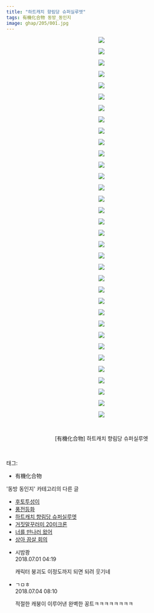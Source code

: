 ```yaml
---
title: "하트캐치 향림당 슈퍼실루엣"
tags: 有機化合物 동방_동인지
image: ghap/205/001.jpg
---
```

<div class="article">
<p style="text-align: center; clear: none; float: none;"><img src="{{ site.nasurl }}/ghap/205/001.jpg"/></p>
<p style="text-align: center; clear: none; float: none;"><img src="{{ site.nasurl }}/ghap/205/002.jpg"/></p>
<p style="text-align: center; clear: none; float: none;"><img src="{{ site.nasurl }}/ghap/205/003.jpg"/></p>
<p style="text-align: center; clear: none; float: none;"><img src="{{ site.nasurl }}/ghap/205/004.jpg"/></p>
<p style="text-align: center; clear: none; float: none;"><img src="{{ site.nasurl }}/ghap/205/005.jpg"/></p>
<p style="text-align: center; clear: none; float: none;"><img src="{{ site.nasurl }}/ghap/205/006.jpg"/></p>
<p style="text-align: center; clear: none; float: none;"><img src="{{ site.nasurl }}/ghap/205/007.jpg"/></p>
<p style="text-align: center; clear: none; float: none;"><img src="{{ site.nasurl }}/ghap/205/008.jpg"/></p>
<p style="text-align: center; clear: none; float: none;"><img src="{{ site.nasurl }}/ghap/205/009.jpg"/></p>
<p style="text-align: center; clear: none; float: none;"><img src="{{ site.nasurl }}/ghap/205/010.jpg"/></p>
<p style="text-align: center; clear: none; float: none;"><img src="{{ site.nasurl }}/ghap/205/011.jpg"/></p>
<p style="text-align: center; clear: none; float: none;"><img src="{{ site.nasurl }}/ghap/205/012.jpg"/></p>
<p style="text-align: center; clear: none; float: none;"><img src="{{ site.nasurl }}/ghap/205/013.jpg"/></p>
<p style="text-align: center; clear: none; float: none;"><img src="{{ site.nasurl }}/ghap/205/014.jpg"/></p>
<p style="text-align: center; clear: none; float: none;"><img src="{{ site.nasurl }}/ghap/205/015.jpg"/></p>
<p style="text-align: center; clear: none; float: none;"><img src="{{ site.nasurl }}/ghap/205/016.jpg"/></p>
<p style="text-align: center; clear: none; float: none;"><img src="{{ site.nasurl }}/ghap/205/017.jpg"/></p>
<p style="text-align: center; clear: none; float: none;"><img src="{{ site.nasurl }}/ghap/205/018.jpg"/></p>
<p style="text-align: center; clear: none; float: none;"><img src="{{ site.nasurl }}/ghap/205/019.jpg"/></p>
<p style="text-align: center; clear: none; float: none;"><img src="{{ site.nasurl }}/ghap/205/020.jpg"/></p>
<p style="text-align: center; clear: none; float: none;"><img src="{{ site.nasurl }}/ghap/205/021.jpg"/></p>
<p style="text-align: center; clear: none; float: none;"><img src="{{ site.nasurl }}/ghap/205/022.jpg"/></p>
<p style="text-align: center; clear: none; float: none;"><img src="{{ site.nasurl }}/ghap/205/023.jpg"/></p>
<p style="text-align: center; clear: none; float: none;"><img src="{{ site.nasurl }}/ghap/205/024.jpg"/></p>
<p style="text-align: center; clear: none; float: none;"><img src="{{ site.nasurl }}/ghap/205/025.jpg"/></p>
<p style="text-align: center; clear: none; float: none;"><img src="{{ site.nasurl }}/ghap/205/026.jpg"/></p>
<p style="text-align: center; clear: none; float: none;"><img src="{{ site.nasurl }}/ghap/205/027.jpg"/></p>
<p style="text-align: center; clear: none; float: none;"><img src="{{ site.nasurl }}/ghap/205/028.jpg"/></p>
<p style="text-align: center; clear: none; float: none;"><img src="{{ site.nasurl }}/ghap/205/029.jpg"/></p>
<p style="text-align: center; clear: none; float: none;"><img src="{{ site.nasurl }}/ghap/205/030.jpg"/></p>
<p style="text-align: center; clear: none; float: none;"><img src="{{ site.nasurl }}/ghap/205/031.jpg"/></p>
<p style="text-align: center; clear: none; float: none;"><img src="{{ site.nasurl }}/ghap/205/032.jpg"/></p>
<p style="text-align: center; clear: none; float: none;"><img src="{{ site.nasurl }}/ghap/205/033.jpg"/></p>
<p style="text-align: center; clear: none; float: none;"><img src="{{ site.nasurl }}/ghap/205/034.jpg"/></p>
<p style="text-align: center; clear: none; float: none;"><br/></p>
<p style="text-align: center; clear: none; float: none;">[有機化合物] 하트캐치 향림당 슈퍼실루엣</p>
<p><br/></p>
</div><div class="tagTrail">
<p>태그: </p>
<ul>
<li>有機化合物</li>
</ul>
</div><div class="another">
<p>'동방 동인지' 카테고리의 다른 글</p>
<ul>
<li><a href="/2016-06-19-ghap_207">후토투성이</a></li>
<li><a href="/2016-06-19-ghap_206">풍전등화</a></li>
<li><a href="/2016-06-19-ghap_205">하트캐치 향림당 슈퍼실루엣</a></li>
<li><a href="/2016-06-19-ghap_204">거짓말꾸러미 20미크론</a></li>
<li><a href="/2016-06-19-ghap_203">너를 만나러 왔어</a></li>
<li><a href="/2016-06-19-ghap_202">상아 끔살 회의</a></li>
</ul>
</div><div class="cb_module cb_fluid">
<div class="cb_wrt cb_profile">
<div class="comment">
<ul>
<li class="cb_thumb_off" id="comment15279157">
<div class="cb_comment_area">
<div class="cb_info_area">
<div class="cb_section">
<span class="cb_nick_name">시밤쾅</span>
</div>
<div class="cb_section">
<span class="cb_date">2018.07.01 04:19 </span>
</div>
</div>
<div class="cb_dsc_comment">
<p class="cb_dsc">
											캐릭터 붕괴도 이정도까지 되면 되려 웃기네
										</p>
</div>
</div></li>
<li class="cb_thumb_off" id="comment15280441">
<div class="cb_comment_area">
<div class="cb_info_area">
<div class="cb_section">
<span class="cb_nick_name">ㄱㅁㅎ</span>
</div>
<div class="cb_section">
<span class="cb_date">2018.07.04 08:10 </span>
</div>
</div>
<div class="cb_dsc_comment">
<p class="cb_dsc">
											적절한 캐붕이 이루어낸 완벽한 꽁트ㅋㅋㅋㅋㅋㅋㅋㅋ
										</p>
</div>
</div></li>
</ul>
</div>
</div><!-- commentList close -->
</div>
